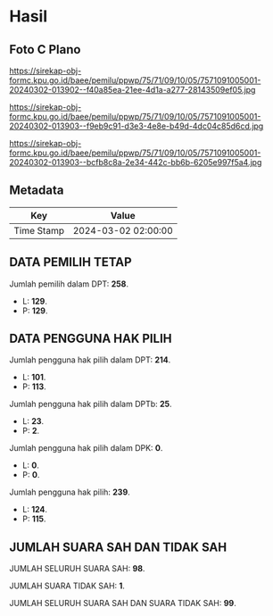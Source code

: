 # Hasil

## Foto C Plano

https://sirekap-obj-formc.kpu.go.id/baee/pemilu/ppwp/75/71/09/10/05/7571091005001-20240302-013902--f40a85ea-21ee-4d1a-a277-28143509ef05.jpg

https://sirekap-obj-formc.kpu.go.id/baee/pemilu/ppwp/75/71/09/10/05/7571091005001-20240302-013903--f9eb9c91-d3e3-4e8e-b49d-4dc04c85d6cd.jpg

https://sirekap-obj-formc.kpu.go.id/baee/pemilu/ppwp/75/71/09/10/05/7571091005001-20240302-013903--bcfb8c8a-2e34-442c-bb6b-6205e997f5a4.jpg


## Metadata

| Key        | Value               |
| ---------- | ------------------- |
| Time Stamp | 2024-03-02 02:00:00 |


## DATA PEMILIH TETAP

Jumlah pemilih dalam DPT: **258**.
 * L: **129**.
 * P: **129**.

## DATA PENGGUNA HAK PILIH

Jumlah pengguna hak pilih dalam DPT: **214**.
 * L: **101**.
 * P: **113**.

Jumlah pengguna hak pilih dalam DPTb: **25**.
 * L: **23**.
 * P: **2**.

Jumlah pengguna hak pilih dalam DPK: **0**.
 * L: **0**.
 * P: **0**.

Jumlah pengguna hak pilih: **239**.
 * L: **124**.
 * P: **115**.

## JUMLAH SUARA SAH DAN TIDAK SAH

JUMLAH SELURUH SUARA SAH: **98**.

JUMLAH SUARA TIDAK SAH: **1**.

JUMLAH SELURUH SUARA SAH DAN SUARA TIDAK SAH: **99**.


